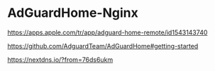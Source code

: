 # AdGuardHome-Nginx

https://apps.apple.com/tr/app/adguard-home-remote/id1543143740

https://github.com/AdguardTeam/AdGuardHome#getting-started

https://nextdns.io/?from=76ds6ukm
